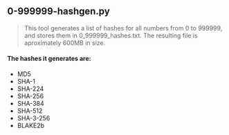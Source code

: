 ## 0-999999-hashgen.py

> This tool generates a list of hashes for all numbers from 0 to 999999, and stores them in 0_999999_hashes.txt. The resulting file is aproximately 600MB in size.

#### The hashes it generates are:

* MD5
* SHA-1
* SHA-224
* SHA-256
* SHA-384
* SHA-512
* SHA-3-256
* BLAKE2b
